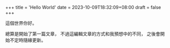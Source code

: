 +++
title = 'Hello World'
date = 2023-10-09T18:32:09+08:00
draft = false
+++

這個世界你好。

總算是開始了第一篇文章，
不過這編輯文章的方式和我預想中的不同，
之後會開始不定時隨緣更新。
